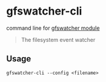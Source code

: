 # gfswatcher-cli
command line for <a href="https://github.com/gonzalophp/gfswatcher">gfswatcher module</a>

> The filesystem event watcher

## Usage

```shell
gfswatcher-cli --config <filename>
```
